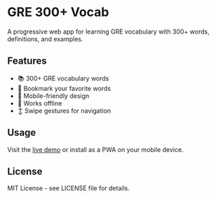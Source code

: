 # GRE 300+ Vocab

A progressive web app for learning GRE vocabulary with 300+ words, definitions, and examples.

## Features

- 📚 300+ GRE vocabulary words
- 🔖 Bookmark your favorite words
- 📱 Mobile-friendly design
- 💾 Works offline
- ↕️ Swipe gestures for navigation

## Usage

Visit the [live demo](https://javalifter.github.io/GRE-300-Vocab/) or install as a PWA on your mobile device.

## License

MIT License - see LICENSE file for details.
